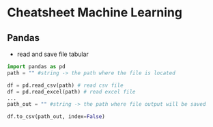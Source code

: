# Cheatsheet Machine Learning

## Pandas

- read and save file tabular

```py
import pandas as pd
path = "" #string -> the path where the file is located

df = pd.read_csv(path) # read csv file
df = pd.read_excel(path) # read excel file
...
path_out = "" #string -> the path where file output will be saved

df.to_csv(path_out, index=False)
```
